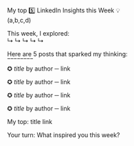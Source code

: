 My top 5️⃣ LinkedIn Insights this Week 💡  
(a,b,c,d)  

This week, I explored:  
↳ 
↳ 
↳ 
↳ 
↳ 

Here are 5 posts that sparked my thinking:  
‾‾‾‾‾‾‾‾  
✪ *title* 
by author ─ link

✪ *title* 
by author ─ link

✪ *title* 
by author ─ link

✪ *title* 
by author ─ link

My top: title
link

Your turn: What inspired you this week?